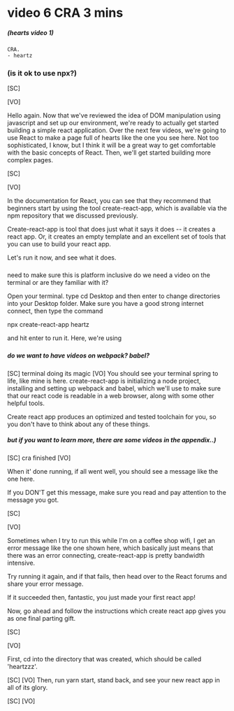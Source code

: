 

# video 6 CRA 3 mins
##### (hearts video 1)
    CRA.
    - heartz
    



 ### (is it ok to use npx?)

[SC]

[VO]

Hello again.  Now that we've reviewed the idea of DOM manipulation using javascript and set up our environment, we're ready to actually get started building a simple react application.  Over the next few videos, we're going to use React to make a page full of hearts like the one you see here.  Not too sophisticated, I know, but I think it will be a great way to get comfortable with the basic concepts of React.  Then, we'll get started building more complex pages.

[SC]

[VO]

In the documentation for React, you can see that they recommend that beginners start by using the tool create-react-app, which is available via the npm repository that we discussed previously.

Create-react-app is tool that does just what it says it does --  it creates a react app.  Or, it creates an empty template and an excellent set of tools that you can use to build your react app.

Let's run it now, and see what it does.

###

need to make sure this is platform inclusive
do we need a video on the terminal or are they familiar with it?

Open your terminal. type cd Desktop and then enter to change directories into your Desktop folder.  Make sure you have a good strong internet connect, then type the command

npx create-react-app heartz

and hit enter to run it.  Here, we're using 

###


##### do we want to have videos on webpack?  babel?

[SC]
terminal doing its magic
[VO]
You should see your terminal spring to life, like mine is here.  create-react-app is initializing a node project, installing and setting up webpack and babel, which we'll use to make sure that our react code is readable in a web browser, along with some other helpful tools.  

Create react app produces an optimized and tested toolchain for you, so you don't have to think about any of these things. 
##### but if you want to learn more, there are some videos in the appendix..)

[SC]
cra finished
[VO]

When it' done running, if all went well, you should see a message like the one here.  

If you DON'T get this message, make sure you read and pay attention to the message you got.  

[SC]

[VO]

Sometimes when I try to run this while I'm on a coffee shop wifi, I get an error message like the one shown here, which basically just means that there was an error connecting, create-react-app is pretty bandwidth intensive.



Try running it again, and if that fails, then head over to the React forums and share your error message.


If it succeeded then, fantastic, you just made your first react app!

Now, go ahead and follow the instructions which create react app gives you as one final parting gift. 

[SC]

[VO]

First, cd into the directory that was created, which should be called 'heartzzz'.

[SC]
[VO]
Then, run yarn start, stand back, and see your new react app in all of its glory.  


[SC]
[VO]

